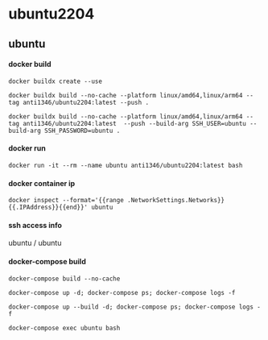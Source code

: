 # ubuntu2204

## ubuntu
#### docker build
```
docker buildx create --use
```
```
docker buildx build --no-cache --platform linux/amd64,linux/arm64 --tag anti1346/ubuntu2204:latest --push . 
```

```
docker buildx build --no-cache --platform linux/amd64,linux/arm64 --tag anti1346/ubuntu2204:latest  --push --build-arg SSH_USER=ubuntu --build-arg SSH_PASSWORD=ubuntu .
```
#### docker run
```
docker run -it --rm --name ubuntu anti1346/ubuntu2204:latest bash
```
#### docker container ip
```
docker inspect --format='{{range .NetworkSettings.Networks}}{{.IPAddress}}{{end}}' ubuntu
```
#### ssh access info
ubuntu / ubuntu

#### docker-compose build
```
docker-compose build --no-cache
```
```
docker-compose up -d; docker-compose ps; docker-compose logs -f
```
```
docker-compose up --build -d; docker-compose ps; docker-compose logs -f
```
```
docker-compose exec ubuntu bash
```
